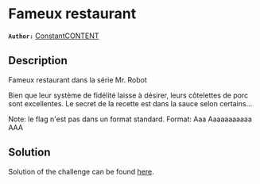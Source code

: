 # Fameux restaurant

**`Author:`** [ConstantCONTENT](https://github.com/ConstantCONTENT)

## Description

Fameux restaurant dans la série Mr. Robot

Bien que leur système de fidélité laisse à désirer, leurs côtelettes de porc sont excellentes. Le secret de la recette est dans la sauce selon certains...

Note: le flag n'est pas dans un format standard.
Format: Aaa Aaaaaaaaaaa AAA

## Solution

Solution of the challenge can be found [here](solution/README.md).
